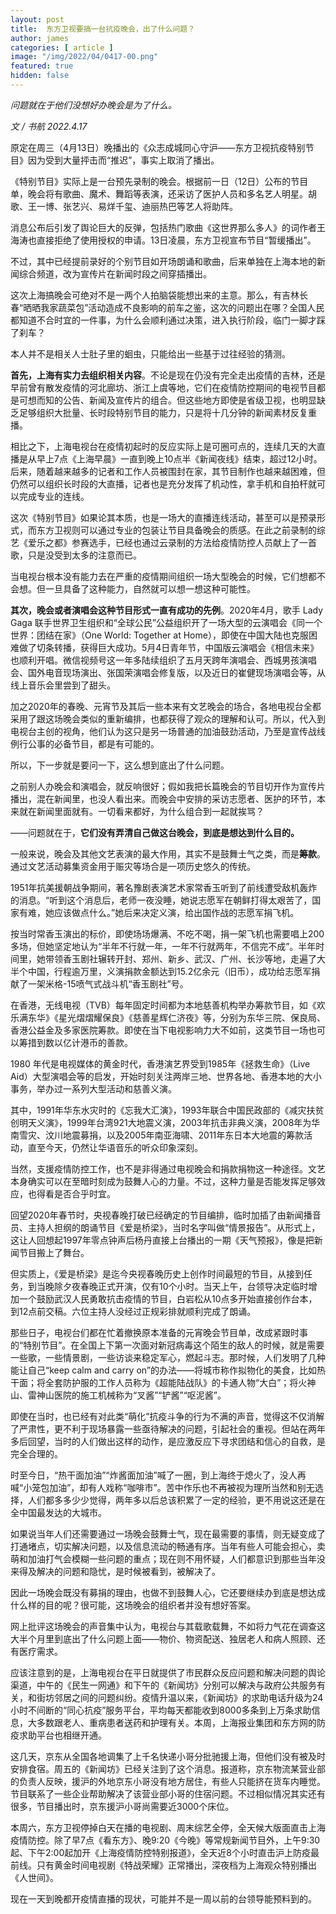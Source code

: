 ```yaml
---
layout: post
title:  东方卫视要搞一台抗疫晚会，出了什么问题？
author: james
categories: [ article ]
image: "/img/2022/04/0417-00.png"
featured: true
hidden: false
---
```




*问题就在于他们没想好办晚会是为了什么。*



*文 / 书航 2022.4.17*

原定在周三（4月13日）晚播出的《众志成城同心守沪——东方卫视抗疫特别节目》因为受到大量抨击而“推迟”，事实上取消了播出。

《特别节目》实际上是一台预先录制的晚会。根据前一日（12日）公布的节目单，晚会将有歌曲、魔术、舞蹈等表演，还采访了医护人员和多名艺人明星。胡歌、王一博、张艺兴、易烊千玺、迪丽热巴等艺人将助阵。

消息公布后引发了舆论巨大的反弹，包括热门歌曲《这世界那么多人》的词作者王海涛也直接拒绝了使用授权的申请。13日凌晨，东方卫视宣布节目“暂缓播出”。

不过，其中已经提前录好的个别节目如开场朗诵和歌曲，后来单独在上海本地的新闻综合频道，改为宣传片在新闻时段之间穿插播出。

这次上海搞晚会可绝对不是一两个人拍脑袋能想出来的主意。那么，有吉林长春“晒晒我家蔬菜包”活动造成不良影响的前车之鉴，这次的问题出在哪？全国人民都知道不合时宜的一件事，为什么会顺利通过决策，进入执行阶段，临门一脚才踩了刹车？

本人并不是相关人士肚子里的蛔虫，只能给出一些基于过往经验的猜测。

**首先，上海有实力去组织相关内容**。不论是现在仍没有完全走出疫情的吉林，还是早前曾有散发疫情的河北廊坊、浙江上虞等地，它们在疫情防控期间的电视节目都是可想而知的公告、新闻及宣传片的组合。但这些地方即使是省级卫视，也明显缺乏足够组织大批量、长时段特别节目的能力，只是将十几分钟的新闻素材反复重播。

相比之下，上海电视台在疫情初起时的反应实际上是可圈可点的，连续几天的大直播是从早上7点《上海早晨》一直到晚上10点半《新闻夜线》结束，超过12小时。后来，随着越来越多的记者和工作人员被围封在家，其节目制作也越来越困难，但仍然可以组织长时段的大直播，记者也是充分发挥了机动性，拿手机和自拍杆就可以完成专业的连线。

这次《特别节目》如果论其本质，也是一场大的直播连线活动，甚至可以是预录形式，而东方卫视则可以通过专业的包装让节目具备晚会的质感。在此之前录制的综艺《爱乐之都》参赛选手，已经也通过云录制的方法给疫情防控人员献上了一首歌，只是没受到太多的注意而已。

当电视台根本没有能力去在严重的疫情期间组织一场大型晚会的时候，它们想都不会想。但一旦具备了这种能力，自然就可以想一想这种可能性。

**其次，晚会或者演唱会这种节目形式一直有成功的先例**。2020年4月，歌手 Lady Gaga 联手世界卫生组织和“全球公民”公益组织开了一场大型的云演唱会《同一个世界：团结在家》（One World: Together at Home），即使在中国大陆也克服困难做了切条转播，获得巨大成功。5月4日青年节，中国版云演唱会《相信未来》也顺利开唱。微信视频号这一年多陆续组织了五月天跨年演唱会、西城男孩演唱会、国外电音现场演出、张国荣演唱会修复版，以及近日的崔健现场演唱会等，从线上音乐会里尝到了甜头。

加之2020年的春晚、元宵节及其后一些本来有文艺晚会的场合，各地电视台全都采用了跟这场晚会类似的重新编排，也都获得了观众的理解和认可。所以，代入到电视台主创的视角，他们认为这只是另一场普通的加油鼓劲活动，乃至是宣传战线例行公事的必备节目，都是有可能的。

所以，下一步就是要问一下，这么想到底出了什么问题。

之前别人办晚会和演唱会，就反响很好；假如我把长篇晚会的节目切开作为宣传片播出，混在新闻里，也没人看出来。而晚会中安排的采访志愿者、医护的环节，本来就在新闻里面就有。一切看来都好，为什么组合到一起就挨骂？

——问题就在于，**它们没有弄清自己做这台晚会，到底是想达到什么目的。**

一般来说，晚会及其他文艺表演的最大作用，其实不是鼓舞士气之类，而是**筹款**。通过文艺活动募集资金用于赈灾等场合是一项历史悠久的传统。

1951年抗美援朝战争期间，著名豫剧表演艺术家常香玉听到了前线遭受敌机轰炸的消息。“听到这个消息后，老师一夜没睡，她说志愿军在朝鲜打得太艰苦了，国家有难，她应该做点什么。”她后来决定义演，给出国作战的志愿军捐飞机。

按当时常香玉演出的标价，即使场场爆满、不吃不喝，捐一架飞机也需要唱上200多场，但她坚定地认为“半年不行就一年，一年不行就两年，不信完不成”。半年时间里，她带领香玉剧社辗转开封、郑州、新乡、武汉、广州、长沙等地，走遍了大半个中国，行程逾万里，义演捐款金额达到15.2亿余元（旧币），成功给志愿军捐献了一架米格-15喷气式战斗机“香玉剧社”号。

在香港，无线电视（TVB）每年固定时间都为本地慈善机构举办筹款节目，如《欢乐满东华》《星光熠熠耀保良》《慈善星辉仁济夜》等，分别为东华三院、保良局、香港公益金及多家医院筹款。即使在当下电视影响力大不如前，这类节目一场也可以筹措到数以亿计港币的善款。

1980 年代是电视媒体的黄金时代，香港演艺界受到1985年《拯救生命》（Live Aid）大型演唱会等的启发，开始时刻关注两岸三地、世界各地、香港本地的大小事务，举办过一系列大型活动和慈善义演。

其中，1991年华东水灾时的《忘我大汇演》，1993年联合中国民政部的《减灾扶贫创明天义演》，1999年台湾921大地震义演，2003年抗击非典义演，2008年为华南雪灾、汶川地震募捐，以及2005年南亚海啸、2011年东日本大地震的筹款活动，直至今天，仍然让华语音乐的听众印象深刻。

当然，支援疫情防控工作，也不是非得通过电视晚会和捐款捐物这一种途径。文艺本身确实可以在至暗时刻成为鼓舞人心的力量。不过，这种力量是否能发挥足够效应，也得看是否合乎时宜。

回望2020年春节时，央视春晚打破已经确定的节目编排，临时加插了由新闻播音员、主持人担纲的朗诵节目《爱是桥梁》，当时名字叫做“情景报告”。从形式上，这让人回想起1997年零点钟声后杨丹直接上台播出的一期《天气预报》，像是把新闻节目搬上了舞台。

但实质上，《爱是桥梁》是迄今央视春晚历史上创作时间最短的节目，从接到任务，到当晚除夕夜春晚正式开演，仅有10个小时。当天上午，台领导决定临时增加一个鼓励武汉人民勇敢抗击疫情的节目，白岩松从10点多开始直接创作台本，到12点前交稿。六位主持人没经过正规彩排就顺利完成了朗诵。

那些日子，电视台们都在忙着撤换原本准备的元宵晚会节目单，改成紧跟时事的“特别节目”。在全国上下第一次面对新冠病毒这个陌生的敌人的时候，就是需要一些歌，一些情景剧，一些访谈来稳定军心，燃起斗志。那时候，人们发明了几种能让自己“keep calm and carry on”的办法——将城市称作拟物化的美食，比如热干面；将全套防护服的工作人员称为《超能陆战队》的卡通人物“大白”；将火神山、雷神山医院的施工机械称为“叉酱”“铲酱”“呕泥酱”。

即使在当时，也已经有对此类“萌化”抗疫斗争的行为不满的声音，觉得这不仅消解了严肃性，更不利于现场暴露一些亟待解决的问题，引起社会的重视。但站在两年多后回望，当时的人们做出这样的动作，是应激反应下寻求团结和信心的自救，是完全合理的。

时至今日，“热干面加油”“炸酱面加油”喊了一圈，到上海终于熄火了，没人再喊“小笼包加油”，却有人戏称“咖啡市”。苦中作乐也不再被视为理所当然和别无选择，人们都多多少少觉得，两年多以后总该积累了一定的经验，更不用说这还是在全中国最发达的大城市。

如果说当年人们还需要通过一场晚会鼓舞士气，现在最需要的事情，则无疑变成了打通堵点，切实解决问题，以及信息流动的畅通有序。当年有些人可能会担心，卖萌和加油打气会模糊一些问题的重点；现在则不用怀疑，人们都意识到那些当年没来得及解决的问题和隐忧，是时候被看到，被解决了。

因此一场晚会既没有募捐的理由，也做不到鼓舞人心，它还要继续办到底是想达成什么样的目的呢？很可能，这场晚会的组织者并没有想好答案。

网上批评这场晚会的声音集中认为，电视台与其载歌载舞，不如将力气花在调查这大半个月里到底出了什么问题上面——物价、物资配送、独居老人和病人照顾、还有医疗需求。

应该注意到的是，上海电视台在平日就提供了市民群众反应问题和解决问题的舆论渠道，中午的《民生一网通》和下午的《新闻坊》分别可以解决与政府公共服务有关，和街坊邻居之间的问题纠纷。疫情升温以来，《新闻坊》的求助电话升级为24小时不间断的“同心抗疫”服务平台，平均每天都能收到8000多条到上万条求助信息，大多数跟老人、重病患者送药和护理有关。本周，上海报业集团和东方网的防疫求助平台也相继开通。

这几天，京东从全国各地调集了上千名快递小哥分批驰援上海，但他们没有被及时安排食宿。周五的《新闻坊》已经关注到了这个消息。报道称，京东物流某营业部的负责人反映，援沪的外地京东小哥没有地方居住，有些人只能挤在货车内睡觉。节目联系了一些企业帮助解决了该营业部小哥的住宿问题。不过相似情况其实还有很多，节目播出时，京东援沪小哥尚需要近3000个床位。

本周六，东方卫视停掉白天在播的电视剧、周末综艺全停，全天候大版面直击上海疫情防控。除了早7点《看东方》、晚9:20《今晚》等常规新闻节目外，上午9:30起、下午2:00起加开《上海疫情防控特别报道》，全天近8个小时直击沪上防疫最前线。只有黄金时间电视剧《特战荣耀》正常播出，深夜档为上海观众特别播出《人世间》。

现在一天到晚都开疫情直播的现状，可能并不是一周以前的台领导能预料到的。